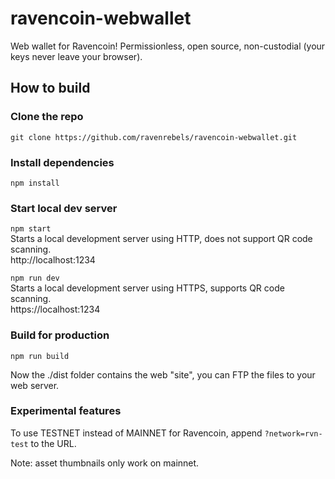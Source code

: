 # ravencoin-webwallet

Web wallet for Ravencoin!
Permissionless, open source, non-custodial (your keys never leave your browser).

## How to build

### Clone the repo

`git clone https://github.com/ravenrebels/ravencoin-webwallet.git`

### Install dependencies

`npm install`

### Start local dev server

`npm start`<br/>
Starts a local development server using HTTP, does not support QR code scanning.<br/>
http://localhost:1234

`npm run dev` <br/>
Starts a local development server using HTTPS, supports QR code scanning.<br/>
https://localhost:1234

### Build for production

`npm run build`

Now the ./dist folder contains the web "site", you can FTP the files to your web server.

### Experimental features

To use TESTNET instead of MAINNET for Ravencoin, append `?network=rvn-test` to the URL.

Note: asset thumbnails only work on mainnet.
